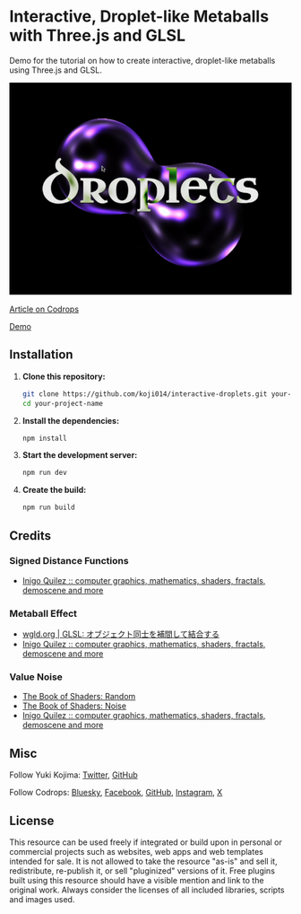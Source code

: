 <!-- @format -->

# Interactive, Droplet-like Metaballs with Three.js and GLSL

Demo for the tutorial on how to create interactive, droplet-like metaballs using Three.js and GLSL.

![Interactive, droplet-like metaballs](./public/droplet.png)

[Article on Codrops](https://tympanus.net/codrops/?p=)

[Demo](https://tympanus.net/Development/.../)

## Installation

1. **Clone this repository:**

    ```bash
    git clone https://github.com/koji014/interactive-droplets.git your-project-name
    cd your-project-name
    ```

2. **Install the dependencies:**

    ```bash
    npm install
    ```

3. **Start the development server:**

    ```bash
    npm run dev
    ```

4. **Create the build:**
    ```bash
    npm run build
    ```

## Credits

### Signed Distance Functions

-   [Inigo Quilez :: computer graphics, mathematics, shaders, fractals, demoscene and more](https://iquilezles.org/articles/distfunctions/)

### Metaball Effect

-   [wgld.org | GLSL: オブジェクト同士を補間して結合する](https://wgld.org/d/glsl/g016.html)
-   [Inigo Quilez :: computer graphics, mathematics, shaders, fractals, demoscene and more](https://iquilezles.org/articles/smin/)

### Value Noise

-   [The Book of Shaders: Random](https://thebookofshaders.com/10/)
-   [The Book of Shaders: Noise](https://thebookofshaders.com/11/)
-   [Inigo Quilez :: computer graphics, mathematics, shaders, fractals, demoscene and more](https://iquilezles.org/articles/morenoise/)

## Misc

Follow Yuki Kojima: [Twitter](https://x.com/_koji014), [GitHub](https://github.com/koji014)

Follow Codrops: [Bluesky](https://bsky.app/profile/codrops.bsky.social), [Facebook](http://www.facebook.com/codrops), [GitHub](https://github.com/codrops), [Instagram](https://www.instagram.com/codropsss/), [X](http://www.x.com/codrops)

## License

This resource can be used freely if integrated or build upon in personal or commercial projects such as websites, web apps and web templates intended for sale. It is not allowed to take the resource "as-is" and sell it, redistribute, re-publish it, or sell "pluginized" versions of it. Free plugins built using this resource should have a visible mention and link to the original work. Always consider the licenses of all included libraries, scripts and images used.
